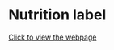 # Nutrition label
[Click to view the webpage](https://mlakshmipraharsha07.github.io/Nutrition_label/)
